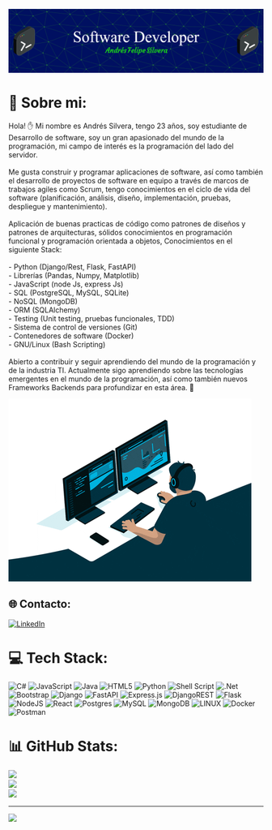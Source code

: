 ![Header](https://github.com/AndresSilverall/AndresSilverall/blob/main/readme_banner.png?raw=true&width=400)


# 💫 Sobre mi:
Hola! ✋ Mi nombre es Andrés Silvera, tengo 23 años, soy estudiante de Desarrollo de software, soy un gran apasionado del mundo de la programación, mi campo de interés es la programación del lado del servidor.<br><br>Me gusta construir y programar aplicaciones de software, así como también el desarrollo de proyectos de software en equipo a través de marcos de trabajos agiles como Scrum, tengo conocimientos en el ciclo de vida del software (planificación, análisis, diseño, implementación, pruebas, despliegue y mantenimiento).<br><br>Aplicación de buenas practicas de código como patrones de diseños y patrones de arquitecturas, sólidos conocimientos en programación funcional y programación orientada a objetos, Conocimientos en el siguiente Stack:<br><br>- Python (Django/Rest, Flask, FastAPI)<br>- Librerías (Pandas, Numpy, Matplotlib)<br>- JavaScript (node Js, express Js)<br>- SQL (PostgreSQL, MySQL, SQLite)<br>- NoSQL (MongoDB)<br>- ORM (SQLAlchemy)<br>- Testing (Unit testing, pruebas funcionales, TDD)<br>- Sistema de control de versiones (Git)<br>- Contenedores de software (Docker)<br>- GNU/Linux (Bash Scripting)<br><br>Abierto a contribuir y seguir aprendiendo del mundo de la programación y de la industria TI. Actualmente sigo aprendiendo sobre las tecnologías emergentes en el mundo de la programación, así como también nuevos Frameworks Backends para profundizar en esta área. 🚀

![Header](https://github.com/AndresSilverall/AndresSilverall/blob/main/banner.gif?raw=true)

## 🌐 Contacto:
[![LinkedIn](https://img.shields.io/badge/LinkedIn-%230077B5.svg?logo=linkedin&logoColor=white)](https://linkedin.com/in/andrés-felipe-silvera-196982253/) 

# 💻 Tech Stack:
![C#](https://img.shields.io/badge/c%23-%23239120.svg?style=flat&logo=c-sharp&logoColor=white) ![JavaScript](https://img.shields.io/badge/javascript-%23323330.svg?style=flat&logo=javascript&logoColor=%23F7DF1E) ![Java](https://img.shields.io/badge/java-%23ED8B00.svg?style=flat&logo=java&logoColor=white) ![HTML5](https://img.shields.io/badge/html5-%23E34F26.svg?style=flat&logo=html5&logoColor=white) ![Python](https://img.shields.io/badge/python-3670A0?style=flat&logo=python&logoColor=ffdd54) ![Shell Script](https://img.shields.io/badge/shell_script-%23121011.svg?style=flat&logo=gnu-bash&logoColor=white) ![.Net](https://img.shields.io/badge/.NET-5C2D91?style=flat&logo=.net&logoColor=white) ![Bootstrap](https://img.shields.io/badge/bootstrap-%23563D7C.svg?style=flat&logo=bootstrap&logoColor=white) ![Django](https://img.shields.io/badge/django-%23092E20.svg?style=flat&logo=django&logoColor=white) ![FastAPI](https://img.shields.io/badge/FastAPI-005571?style=flat&logo=fastapi) ![Express.js](https://img.shields.io/badge/express.js-%23404d59.svg?style=flat&logo=express&logoColor=%2361DAFB) ![DjangoREST](https://img.shields.io/badge/DJANGO-REST-ff1709?style=flat&logo=django&logoColor=white&color=ff1709&labelColor=gray) ![Flask](https://img.shields.io/badge/flask-%23000.svg?style=flat&logo=flask&logoColor=white) ![NodeJS](https://img.shields.io/badge/node.js-6DA55F?style=flat&logo=node.js&logoColor=white) ![React](https://img.shields.io/badge/react-%2320232a.svg?style=flat&logo=react&logoColor=%2361DAFB) ![Postgres](https://img.shields.io/badge/postgres-%23316192.svg?style=flat&logo=postgresql&logoColor=white) ![MySQL](https://img.shields.io/badge/mysql-%2300f.svg?style=flat&logo=mysql&logoColor=white) ![MongoDB](https://img.shields.io/badge/MongoDB-%234ea94b.svg?style=flat&logo=mongodb&logoColor=white) ![LINUX](https://img.shields.io/badge/Linux-FCC624?style=flat&logo=linux&logoColor=black) ![Docker](https://img.shields.io/badge/docker-%230db7ed.svg?style=flat&logo=docker&logoColor=white) ![Postman](https://img.shields.io/badge/Postman-FF6C37?style=flat&logo=postman&logoColor=white)
# 📊 GitHub Stats:
![](https://github-readme-stats.vercel.app/api?username=AndresSilverall&theme=tokyonight&hide_border=false&include_all_commits=false&count_private=false)<br/>
![](https://github-readme-streak-stats.herokuapp.com/?user=AndresSilverall&theme=tokyonight&hide_border=false)<br/>
![](https://github-readme-stats.vercel.app/api/top-langs/?username=AndresSilverall&theme=tokyonight&hide_border=false&include_all_commits=false&count_private=false&layout=compact)

---
[![](https://visitcount.itsvg.in/api?id=AndresSilverall&icon=2&color=12)](https://visitcount.itsvg.in)

<!-- Proudly created with GPRM ( https://gprm.itsvg.in ) -->
